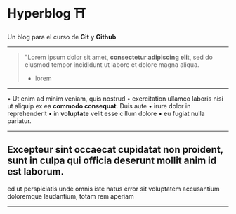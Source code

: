 # Hyperblog  ⛩️

Un blog para el curso de **Git** y **Github**


------------


> "Lorem ipsum dolor sit amet, **consectetur adipiscing eli**t, sed do eiusmod tempor incididunt ut labore et dolore magna aliqua. 
> - lorem 

------------


&bull; Ut enim ad minim veniam, quis nostrud 
&bull; exercitation ullamco laboris nisi ut aliquip ex ea **commodo consequat**. Duis aute
&bull; irure dolor in reprehenderit 
&bull; in **voluptate** velit esse cillum dolore 
&bull; eu fugiat nulla pariatur. 

------------

## Excepteur sint occaecat cupidatat non proident, **sunt in culpa qui officia deserunt** mollit anim id est laborum.

ed ut perspiciatis unde omnis iste 
natus error sit voluptatem accusantium 
doloremque laudantium, totam rem aperiam


------------



